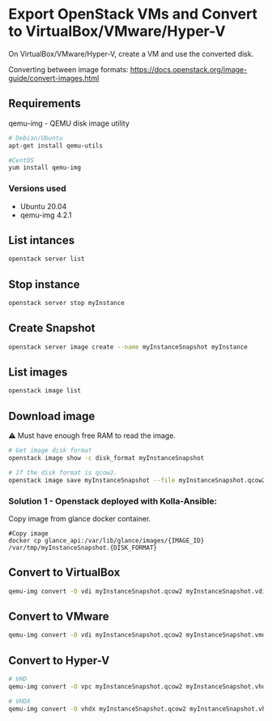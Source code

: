 # Export OpenStack VMs and Convert to VirtualBox/VMware/Hyper-V

On VirtualBox/VMware/Hyper-V, create a VM and use the converted disk.

Converting between image formats: https://docs.openstack.org/image-guide/convert-images.html

## Requirements
qemu-img - QEMU disk image utility
```bash
# Debian/Ubuntu
apt-get install qemu-utils

#CentOS
yum install qemu-img
```
### Versions used 
- Ubuntu 20.04  
- qemu-img 4.2.1  


## List intances
```bash
openstack server list
```

## Stop instance
```bash
openstack server stop myInstance
```

## Create Snapshot
```bash
openstack server image create --name myInstanceSnapshot myInstance
```

## List images
```bash
openstack image list
```

## Download image
:warning: Must have enough free RAM to read the image.
```bash
# Get image disk format
openstack image show -c disk_format myInstanceSnapshot

# If the disk format is qcow2.
openstack image save myInstanceSnapshot --file myInstanceSnapshot.qcow2
```

### Solution 1 - Openstack deployed with Kolla-Ansible:
Copy image from glance docker container.
```
#Copy image
docker cp glance_api:/var/lib/glance/images/{IMAGE_ID} /var/tmp/myInstanceSnapshot.{DISK_FORMAT}
```

## Convert to VirtualBox
```bash
qemu-img convert -O vdi myInstanceSnapshot.qcow2 myInstanceSnapshot.vdi
```

## Convert to VMware
```bash
qemu-img convert -O vdi myInstanceSnapshot.qcow2 myInstanceSnapshot.vmdk
```

## Convert to Hyper-V
```bash
# VHD
qemu-img convert -O vpc myInstanceSnapshot.qcow2 myInstanceSnapshot.vhd

# VHDX
qemu-img convert -O vhdx myInstanceSnapshot.qcow2 myInstanceSnapshot.vhdx
```

